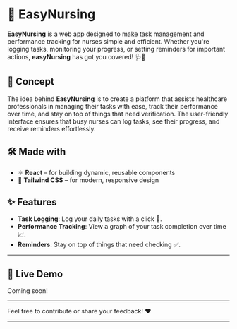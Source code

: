 # 🌟 EasyNursing

**EasyNursing** is a web app designed to make task management and performance tracking for nurses simple and efficient. Whether you're logging tasks, monitoring your progress, or setting reminders for important actions, **easyNursing** has got you covered! 🩺💼

## 🚀 Concept

The idea behind **EasyNursing** is to create a platform that assists healthcare professionals in managing their tasks with ease, track their performance over time, and stay on top of things that need verification. The user-friendly interface ensures that busy nurses can log tasks, see their progress, and receive reminders effortlessly. 

## 🛠️ Made with

- ⚛️ **React** – for building dynamic, reusable components
- 🎨 **Tailwind CSS** – for modern, responsive design

## ✨ Features

- **Task Logging**: Log your daily tasks with a click 📝.
- **Performance Tracking**: View a graph of your task completion over time 📈.
- **Reminders**: Stay on top of things that need checking ✅.

---

## 🔗 Live Demo

Coming soon!

---

Feel free to contribute or share your feedback! ❤️

---
